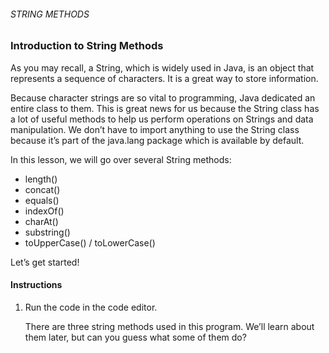 ###### STRING METHODS

### Introduction to String Methods

As you may recall, a String, which is widely used in Java, is an object that represents a sequence of characters. It is a great way to store information.

Because character strings are so vital to programming, Java dedicated an entire class to them. This is great news for us because the String class has a lot of useful methods to help us perform operations on Strings and data manipulation. We don’t have to import anything to use the String class because it’s part of the java.lang package which is available by default.

In this lesson, we will go over several String methods:

- length()
- concat()
- equals()
- indexOf()
- charAt()
- substring()
- toUpperCase() / toLowerCase()

Let’s get started!

#### Instructions

1. Run the code in the code editor.

    There are three string methods used in this program. We’ll learn about them later, but can you guess what some of them do?